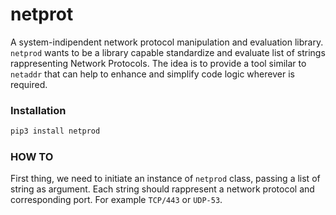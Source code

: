 # netprot
A system-indipendent network protocol manipulation and evaluation library. 
`netprod` wants to be a library capable standardize and evaluate list of strings rappresenting Network Protocols. The idea is to provide a tool similar to `netaddr` that can help to enhance and simplify code logic wherever is required.

### Installation

```bash
pip3 install netprod
```

### HOW TO

First thing, we need to initiate an instance of `netprod` class, passing a list of string as argument. Each string should rappresent a network protocol and corresponding port. For example `TCP/443` or `UDP-53`.

